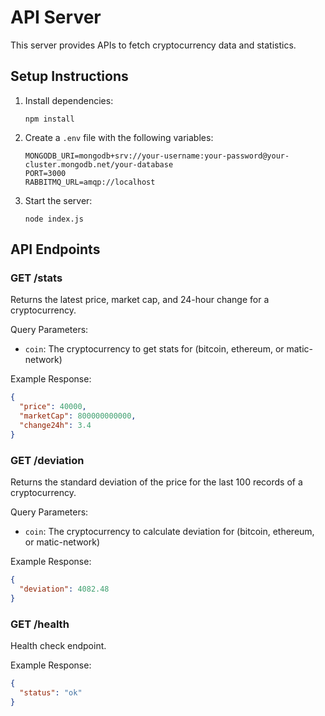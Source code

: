 # API Server

This server provides APIs to fetch cryptocurrency data and statistics.

## Setup Instructions

1. Install dependencies:
   ```
   npm install
   ```

2. Create a `.env` file with the following variables:
   ```
   MONGODB_URI=mongodb+srv://your-username:your-password@your-cluster.mongodb.net/your-database
   PORT=3000
   RABBITMQ_URL=amqp://localhost
   ```

3. Start the server:
   ```
   node index.js
   ```

## API Endpoints

### GET /stats
Returns the latest price, market cap, and 24-hour change for a cryptocurrency.

Query Parameters:
- `coin`: The cryptocurrency to get stats for (bitcoin, ethereum, or matic-network)

Example Response:
```json
{
  "price": 40000,
  "marketCap": 800000000000,
  "change24h": 3.4
}
```

### GET /deviation
Returns the standard deviation of the price for the last 100 records of a cryptocurrency.

Query Parameters:
- `coin`: The cryptocurrency to calculate deviation for (bitcoin, ethereum, or matic-network)

Example Response:
```json
{
  "deviation": 4082.48
}
```

### GET /health
Health check endpoint.

Example Response:
```json
{
  "status": "ok"
}
```
